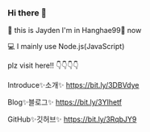 ### Hi there 👋

🧑‍ this is Jayden 
I'm in Hanghae99🌱 now 

💻 I mainly use Node.js(JavaScript)

plz visit here!! 👇👇👇👇
 
Introduce✨소개✨ https://bit.ly/3DBVdye

Blog✨블로그✨ https://bit.ly/3Ylhetf

GitHub✨깃허브✨ https://bit.ly/3RqbJY9


<!--
**jaehunju1996/jaehunju1996** is a ✨ _special_ ✨ repository because its `README.md` (this file) appears on your GitHub profile.

Here are some ideas to get you started:

- 🔭 I’m currently working on ...
- 🌱 I’m currently learning ...
- 👯 I’m looking to collaborate on ...
- 🤔 I’m looking for help with ...
- 💬 Ask me about ...
- 📫 How to reach me: ...
- 😄 Pronouns: ...
- ⚡ Fun fact: ...
-->
